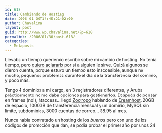 ```yaml
---
id: 618
title: Cambiando de Hosting
date: 2006-01-30T14:45:21+02:00
author: Chavalina
layout: post
guid: http://www.wp.chavalina.net/?p=618
permalink: /2006/01/30/post-618/
categories:
  - Metaposts
---
```

Llevaba un tiempo queriendo escribir sobre mi cambio de hosting. No ten&iacute;a tiempo, pero <a href="http://www.media-vida.net/vertema.php?fid=9&#038;tid=197818" target="_blank">quiero aclararlo</a> por si a alguien le sirve. Quiz&aacute; algunos se dieron cuenta, porque estuvo un tiempo esto inaccesible, aunque no mucho, peque&ntilde;os problemas durante el d&iacute;a de la transferencia del dominio, y poco m&aacute;s.

Tengo 4 dominios a mi cargo, en 3 registradores diferentes, y Aruba pr&aacute;cticamente no me daba opciones para gestionarlos. Despu&eacute;s de pensar en frames (no!), htaccess&#8230; lleg&oacute; <a href="http://mundogeek.net/" target="_blank">Zootropo</a> hablando de <a href="http://www.dreamhost.com/r.cgi?chavalina" target="_blank">Dreamhost</a>. 20GB de espacio, 1000GB de transferencia mensual y un dominio, MySQL sin l&iacute;mite, subdominios, 3000 cuentas de correo&#8230; $8.95 al mes.

Nunca hab&iacute;a contratado un hosting de los _buenos_ pero con uno de los c&oacute;digos de promoci&oacute;n que dan, se pod&iacute;a probar el primer a&ntilde;o por unos 24